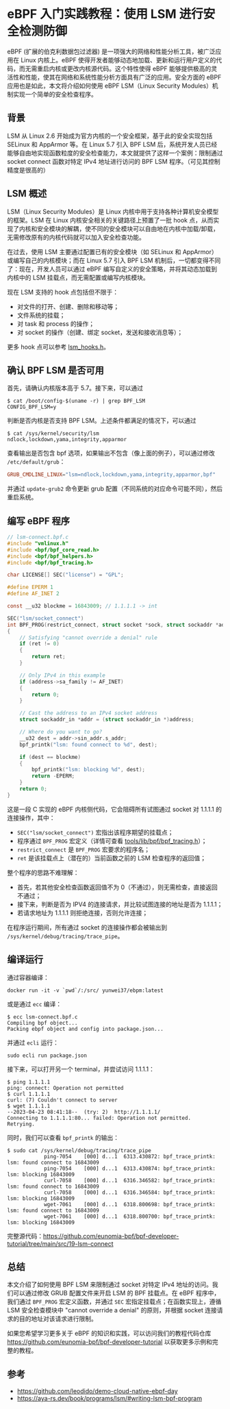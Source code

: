 # eBPF 入门实践教程：使用 LSM 进行安全检测防御

eBPF (扩展的伯克利数据包过滤器) 是一项强大的网络和性能分析工具，被广泛应用在 Linux 内核上。eBPF 使得开发者能够动态地加载、更新和运行用户定义的代码，而无需重启内核或更改内核源代码。这个特性使得 eBPF 能够提供极高的灵活性和性能，使其在网络和系统性能分析方面具有广泛的应用。安全方面的 eBPF 应用也是如此，本文将介绍如何使用 eBPF LSM（Linux Security Modules）机制实现一个简单的安全检查程序。

## 背景

LSM 从 Linux 2.6 开始成为官方内核的一个安全框架，基于此的安全实现包括 SELinux 和 AppArmor 等。在 Linux 5.7 引入 BPF LSM 后，系统开发人员已经能够自由地实现函数粒度的安全检查能力，本文就提供了这样一个案例：限制通过 socket connect 函数对特定 IPv4 地址进行访问的 BPF LSM 程序。（可见其控制精度是很高的）

## LSM 概述

LSM（Linux Security Modules）是 Linux 内核中用于支持各种计算机安全模型的框架。LSM 在 Linux 内核安全相关的关键路径上预置了一批 hook 点，从而实现了内核和安全模块的解耦，使不同的安全模块可以自由地在内核中加载/卸载，无需修改原有的内核代码就可以加入安全检查功能。

在过去，使用 LSM 主要通过配置已有的安全模块（如 SELinux 和 AppArmor）或编写自己的内核模块；而在 Linux 5.7 引入 BPF LSM 机制后，一切都变得不同了：现在，开发人员可以通过 eBPF 编写自定义的安全策略，并将其动态加载到内核中的 LSM 挂载点，而无需配置或编写内核模块。

现在 LSM 支持的 hook 点包括但不限于：

+ 对文件的打开、创建、删除和移动等；
+ 文件系统的挂载；
+ 对 task 和 process 的操作；
+ 对 socket 的操作（创建、绑定 socket，发送和接收消息等）；

更多 hook 点可以参考 [lsm_hooks.h](https://github.com/torvalds/linux/blob/master/include/linux/lsm_hooks.h)。

## 确认 BPF LSM 是否可用

首先，请确认内核版本高于 5.7。接下来，可以通过

```console
$ cat /boot/config-$(uname -r) | grep BPF_LSM
CONFIG_BPF_LSM=y
```

判断是否内核是否支持 BPF LSM。上述条件都满足的情况下，可以通过

```console
$ cat /sys/kernel/security/lsm
ndlock,lockdown,yama,integrity,apparmor
```

查看输出是否包含 bpf 选项，如果输出不包含（像上面的例子），可以通过修改 `/etc/default/grub`：

```conf
GRUB_CMDLINE_LINUX="lsm=ndlock,lockdown,yama,integrity,apparmor,bpf"
```

并通过 `update-grub2` 命令更新 grub 配置（不同系统的对应命令可能不同），然后重启系统。

## 编写 eBPF 程序

```C
// lsm-connect.bpf.c
#include "vmlinux.h"
#include <bpf/bpf_core_read.h>
#include <bpf/bpf_helpers.h>
#include <bpf/bpf_tracing.h>

char LICENSE[] SEC("license") = "GPL";

#define EPERM 1
#define AF_INET 2

const __u32 blockme = 16843009; // 1.1.1.1 -> int

SEC("lsm/socket_connect")
int BPF_PROG(restrict_connect, struct socket *sock, struct sockaddr *address, int addrlen, int ret)
{
    // Satisfying "cannot override a denial" rule
    if (ret != 0)
    {
        return ret;
    }

    // Only IPv4 in this example
    if (address->sa_family != AF_INET)
    {
        return 0;
    }

    // Cast the address to an IPv4 socket address
    struct sockaddr_in *addr = (struct sockaddr_in *)address;

    // Where do you want to go?
    __u32 dest = addr->sin_addr.s_addr;
    bpf_printk("lsm: found connect to %d", dest);

    if (dest == blockme)
    {
        bpf_printk("lsm: blocking %d", dest);
        return -EPERM;
    }
    return 0;
}

```

这是一段 C 实现的 eBPF 内核侧代码，它会阻碍所有试图通过 socket 对 1.1.1.1 的连接操作，其中：

+ `SEC("lsm/socket_connect")` 宏指出该程序期望的挂载点；
+ 程序通过 `BPF_PROG` 宏定义（详情可查看 [tools/lib/bpf/bpf_tracing.h](https://git.kernel.org/pub/scm/linux/kernel/git/stable/linux.git/tree/tools/lib/bpf/bpf_tracing.h)）；
+ `restrict_connect` 是 `BPF_PROG` 宏要求的程序名；
+ `ret` 是该挂载点上（潜在的）当前函数之前的 LSM 检查程序的返回值；

整个程序的思路不难理解：

+ 首先，若其他安全检查函数返回值不为 0（不通过），则无需检查，直接返回不通过；
+ 接下来，判断是否为 IPV4 的连接请求，并比较试图连接的地址是否为 1.1.1.1；
+ 若请求地址为 1.1.1.1 则拒绝连接，否则允许连接；

在程序运行期间，所有通过 socket 的连接操作都会被输出到 `/sys/kernel/debug/tracing/trace_pipe`。

## 编译运行

通过容器编译：

```console
docker run -it -v `pwd`/:/src/ yunwei37/ebpm:latest
```

或是通过 `ecc` 编译：

```console
$ ecc lsm-connect.bpf.c
Compiling bpf object...
Packing ebpf object and config into package.json...
```

并通过 `ecli` 运行：

```shell
sudo ecli run package.json
```

接下来，可以打开另一个 terminal，并尝试访问 1.1.1.1：

```console
$ ping 1.1.1.1
ping: connect: Operation not permitted
$ curl 1.1.1.1
curl: (7) Couldn't connect to server
$ wget 1.1.1.1
--2023-04-23 08:41:18--  (try: 2)  http://1.1.1.1/
Connecting to 1.1.1.1:80... failed: Operation not permitted.
Retrying.
```

同时，我们可以查看 `bpf_printk` 的输出：

```console
$ sudo cat /sys/kernel/debug/tracing/trace_pipe
            ping-7054    [000] d...1  6313.430872: bpf_trace_printk: lsm: found connect to 16843009
            ping-7054    [000] d...1  6313.430874: bpf_trace_printk: lsm: blocking 16843009
            curl-7058    [000] d...1  6316.346582: bpf_trace_printk: lsm: found connect to 16843009
            curl-7058    [000] d...1  6316.346584: bpf_trace_printk: lsm: blocking 16843009
            wget-7061    [000] d...1  6318.800698: bpf_trace_printk: lsm: found connect to 16843009
            wget-7061    [000] d...1  6318.800700: bpf_trace_printk: lsm: blocking 16843009
```

完整源代码：<https://github.com/eunomia-bpf/bpf-developer-tutorial/tree/main/src/19-lsm-connect>

## 总结

本文介绍了如何使用 BPF LSM 来限制通过 socket 对特定 IPv4 地址的访问。我们可以通过修改 GRUB 配置文件来开启 LSM 的 BPF 挂载点。在 eBPF 程序中，我们通过 `BPF_PROG` 宏定义函数，并通过 `SEC` 宏指定挂载点；在函数实现上，遵循 LSM 安全检查模块中 "cannot override a denial" 的原则，并根据 socket 连接请求的目的地址对该请求进行限制。

如果您希望学习更多关于 eBPF 的知识和实践，可以访问我们的教程代码仓库 <https://github.com/eunomia-bpf/bpf-developer-tutorial> 以获取更多示例和完整的教程。

## 参考

+ <https://github.com/leodido/demo-cloud-native-ebpf-day>
+ <https://aya-rs.dev/book/programs/lsm/#writing-lsm-bpf-program>
